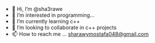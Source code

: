 - 👋 Hi, I’m @sha3rawe
- 👀 I’m interested in programming...
- 🌱 I’m currently learning c++
- 💞️ I’m looking to collaborate in c++ projects
- 📫 How to reach me ... sharawymostafa048@gmail.com

<!---
sh3rawe/sh3rawe is a ✨ special ✨ repository because its `README.md` (this file) appears on your GitHub profile.
You can click the Preview link to take a look at your changes.
--->
